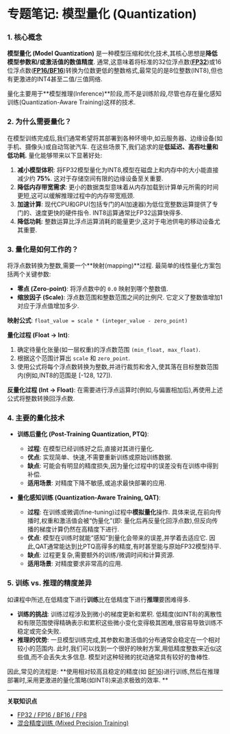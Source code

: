 # 专题笔记: 模型量化 (Quantization)

### 1. 核心概念

**模型量化 (Model Quantization)** 是一种模型压缩和优化技术,其核心思想是**降低模型参数和/或激活值的数值精度**. 通常,这意味着将标准的32位浮点数(**[FP32](./Lecture2-FP32-FP16-BF16-FP8.md)**)或16位浮点数(**[FP16/BF16](./Lecture2-FP32-FP16-BF16-FP8.md)**)转换为位数更低的整数格式,最常见的是8位整数(INT8),但也有更激进的INT4甚至二值/三值网络. 

量化主要用于**模型推理(Inference)**阶段,而不是训练阶段,尽管也存在量化感知训练(Quantization-Aware Training)这样的技术. 

### 2. 为什么需要量化？

在模型训练完成后,我们通常希望将其部署到各种环境中,如云服务器、边缘设备(如手机、摄像头)或自动驾驶汽车. 在这些场景下,我们追求的是**低延迟、高吞吐量和低功耗**. 量化能够带来以下显著好处: 

1.  **减小模型体积**: 将FP32模型量化为INT8,模型在磁盘上和内存中的大小能直接减少约 **75%**. 这对于存储空间有限的边缘设备至关重要. 
2.  **降低内存带宽需求**: 更小的数据类型意味着从内存加载到计算单元所需的时间更短,这可以缓解推理过程中的内存带宽瓶颈. 
3.  **加速计算**: 现代CPU和GPU(包括专门的AI加速器)为低位宽整数运算提供了专门的、速度更快的硬件指令. INT8运算通常比FP32运算快得多. 
4.  **降低功耗**: 整数运算比浮点运算消耗的能量更少,这对于电池供电的移动设备尤其重要. 

### 3. 量化是如何工作的？

将浮点数转换为整数,需要一个**映射(mapping)**过程. 最简单的线性量化方案包括两个关键参数: 

*   **零点 (Zero-point)**: 将浮点数中的 `0.0` 映射到哪个整数值. 
*   **缩放因子 (Scale)**: 浮点数范围和整数范围之间的比例尺. 它定义了整数值增加1对应于浮点值增加多少. 

**映射公式**: 
`float_value = scale * (integer_value - zero_point)`

**量化过程 (Float -> Int)**: 
1.  确定待量化张量(如一层权重)的浮点数范围 `(min_float, max_float)`. 
2.  根据这个范围计算出 `scale` 和 `zero_point`. 
3.  使用公式将每个浮点数转换为整数,并进行裁剪和舍入,使其落在目标整数范围内(例如,INT8的范围是 [-128, 127]). 

**反量化过程 (Int -> Float)**: 
在需要进行浮点运算时(例如,与偏置相加后),再使用上述公式将整数转换回浮点数. 

### 4. 主要的量化技术

*   **训练后量化 (Post-Training Quantization, PTQ)**: 
    *   **过程**: 在模型已经训练好之后,直接对其进行量化. 
    *   **优点**: 实现简单、快速,不需要重新训练或原始训练数据. 
    *   **缺点**: 可能会有明显的精度损失,因为量化过程中的误差没有在训练中得到补偿. 
    *   **适用场景**: 对精度下降不敏感,或追求最快部署的应用. 

*   **量化感知训练 (Quantization-Aware Training, QAT)**: 
    *   **过程**: 在训练或微调(fine-tuning)过程中**模拟量化**操作. 具体来说,在前向传播时,权重和激活值会被“伪量化”(即: 量化后再反量化回浮点数),但反向传播的梯度计算仍然在高精度下进行. 
    *   **优点**: 模型在训练时就能“感知”到量化会带来的误差,并学着去适应它. 因此,QAT通常能达到比PTQ高得多的精度,有时甚至能与原始FP32模型持平. 
    *   **缺点**: 过程更复杂,需要额外的训练/微调时间和计算资源. 
    *   **适用场景**: 对精度要求非常高的应用. 

### 5. 训练 vs. 推理的精度差异

如课程中所述,在低精度下进行**训练**比在低精度下进行**推理**要困难得多. 

*   **训练的挑战**: 训练过程涉及到微小的梯度更新和累积. 低精度(如INT8)的离散性和有限范围使得精确表示和累积这些微小变化变得极其困难,很容易导致训练不稳定或完全失败. 
*   **推理的优势**: 一旦模型训练完成,其参数和激活值的分布通常会稳定在一个相对较小的范围内. 此时,我们可以找到一个很好的映射方案,用低精度整数来近似这些值,而不会丢失太多信息. 模型对这种轻微的扰动通常具有较好的鲁棒性. 

因此,常见的流程是: **使用相对较高且稳定的精度(如 [BF16](./Lecture2-FP32-FP16-BF16-FP8.md))进行训练,然后在推理部署时,采用更激进的量化策略(如INT8)来追求极致的效率. **

---
**关联知识点**
*   [FP32 / FP16 / BF16 / FP8](./Lecture2-FP32-FP16-BF16-FP8.md)
*   [混合精度训练 (Mixed Precision Training)](./Lecture2-Mixed-Precision-Training.md)